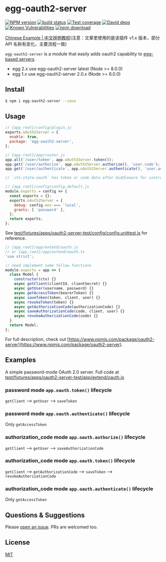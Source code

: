 # egg-oauth2-server

[![NPM version][npm-image]][npm-url]
[![build status][travis-image]][travis-url]
[![Test coverage][codecov-image]][codecov-url]
[![David deps][david-image]][david-url]
[![Known Vulnerabilities][snyk-image]][snyk-url]
[![npm download][download-image]][download-url]

[npm-image]: https://img.shields.io/npm/v/egg-oauth2-server.svg?style=flat-square
[npm-url]: https://npmjs.org/package/egg-oauth2-server
[travis-image]: https://img.shields.io/travis/Azard/egg-oauth2-server.svg?style=flat-square
[travis-url]: https://travis-ci.org/Azard/egg-oauth2-server
[codecov-image]: https://img.shields.io/codecov/c/github/Azard/egg-oauth2-server.svg?style=flat-square
[codecov-url]: https://codecov.io/github/Azard/egg-oauth2-server?branch=master
[david-image]: https://img.shields.io/david/Azard/egg-oauth2-server.svg?style=flat-square
[david-url]: https://david-dm.org/Azard/egg-oauth2-server
[snyk-image]: https://snyk.io/test/npm/egg-oauth2-server/badge.svg?style=flat-square
[snyk-url]: https://snyk.io/test/npm/egg-oauth2-server
[download-image]: https://img.shields.io/npm/dm/egg-oauth2-server.svg?style=flat-square
[download-url]: https://npmjs.org/package/egg-oauth2-server

<!--
Description here.
-->
[Chinese Example | 中文样例教程](https://cnodejs.org/topic/592b2aedba8670562a40f60b)(注意：文章里使用的是该插件 v1.x 版本，部分 API 名称有变化，主要流程一致)

`egg-oauth2-server` is a module that easily adds oauth2 capability to [egg-based servers](https://github.com/eggjs/egg).

* egg 2.x use egg-oauth2-server latest (Node >= 8.0.0)
* egg 1.x use egg-oauth2-server 2.0.x (Node >= 6.0.0)

## Install
```bash
$ npm i egg-oauth2-server --save
```

## Usage

```js
// {app_root}/config/plugin.js
exports.oAuth2Server = {
  enable: true,
  package: 'egg-oauth2-server',
};

// {app_root}/app/router.js
app.all('/user/token', app.oAuth2Server.token());
app.get('/user/authorize', app.oAuth2Server.authorize(), 'user.code');
app.get('/user/authenticate', app.oAuth2Server.authenticate(), 'user.authenticate');

// `ctx.state.oauth` has token or code data after middleware for controller.
```

```js
// {app_root}/config/config.default.js
module.exports = config => {
  const exports = {};
  exports.oAuth2Server = {
    debug: config.env === 'local',
    grants: [ 'password' ],
  };
  return exports;
};
```

See [test/fixtures/apps/oauth2-server-test/config/config.unittest.js](test/fixtures/apps/oauth2-server-test/config/config.unittest.js) for reference.

```js
// {app_root}/app/extend/oauth.js
// or {app_root}/app/extend/oauth.ts
'use strict';

// need implement some follow functions
module.exports = app => {  
  class Model {
    constructor(ctx) {}
    async getClient(clientId, clientSecret) {}
    async getUser(username, password) {}
    async getAccessToken(bearerToken) {}
    async saveToken(token, client, user) {}
    async revokeToken(token) {}
    async getAuthorizationCode(authorizationCode) {}
    async saveAuthorizationCode(code, client, user) {}
    async revokeAuthorizationCode(code) {}
  }  
  return Model;
};
```

For full description, check out [https://www.npmjs.com/package/oauth2-server](https://www.npmjs.com/package/oauth2-server).

## Examples

A simple password-mode OAuth 2.0 server. Full code at [test/fixtures/apps/oauth2-server-test/app/extend/oauth.js](test/fixtures/apps/oauth2-server-test/app/extend/oauth.js)

### password mode `app.oauth.token()` lifecycle

`getClient` --> `getUser` --> `saveToken`

### password mode `app.oauth.authenticate()` lifecycle

Only `getAccessToken`

### authorization_code mode `app.oauth.authorize()` lifecycle

`getClient` --> `getUser` --> `saveAuthorizationCode`

### authorization_code mode `app.oauth.token()` lifecycle

`getClient` --> `getAuthorizationCode` --> `saveToken` --> `revokeAuthorizationCode`

### authorization_code mode `app.oauth.authenticate()` lifecycle

Only `getAccessToken`

## Questions & Suggestions

Please [open an issue](https://github.com/Azard/egg-oauth2-server/issues). PRs are welcomed too.

## License

[MIT](LICENSE)
